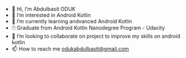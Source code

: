 - 👋 Hi, I’m Abdulbasit ODUK
- 👀 I’m interested in Android Kotlin
- 🌱 I’m currently learning andvanced Android Kotlin 
- 🖱️  Graduate from Android Kotlin Nanodegree Program - Udacity
- 💞️ I’m looking to collaborate on project to improve my skills on android kotlin
- 📫 How to reach me odukabdulbasit@gmail.com

<!---
odukabdulbasit/odukabdulbasit is a ✨ special ✨ repository because its `README.md` (this file) appears on your GitHub profile.
You can click the Preview link to take a look at your changes.
--->
